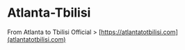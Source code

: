 # Atlanta-Tbilisi
From Atlanta to Tbilisi Official >
[https://atlantatotbilisi.com](atlantatotbilisi.com)
